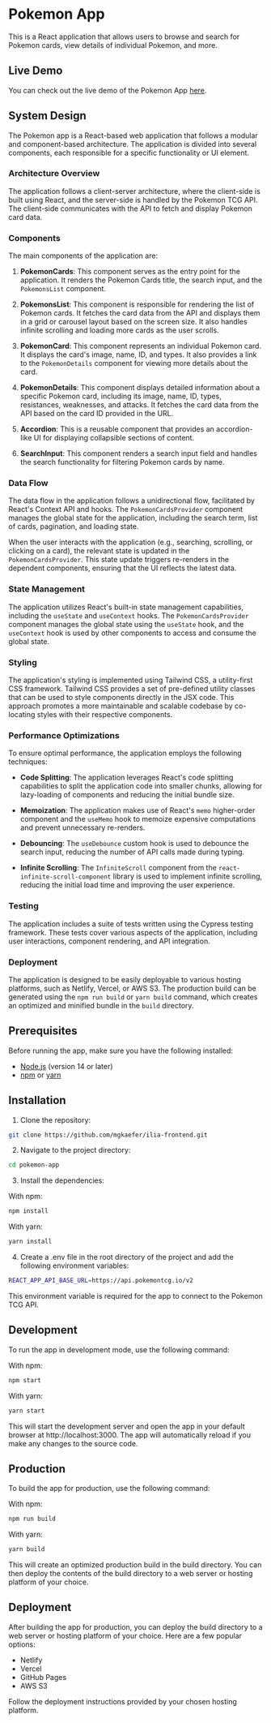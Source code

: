 # Pokemon App

This is a React application that allows users to browse and search for Pokemon cards, view details of individual Pokemon, and more.

## Live Demo

You can check out the live demo of the Pokemon App [here](https://ilia-frontend.vercel.app/).

## System Design

The Pokemon app is a React-based web application that follows a modular and component-based architecture. The application is divided into several components, each responsible for a specific functionality or UI element.

### Architecture Overview

The application follows a client-server architecture, where the client-side is built using React, and the server-side is handled by the Pokemon TCG API. The client-side communicates with the API to fetch and display Pokemon card data.

### Components

The main components of the application are:

1. **PokemonCards**: This component serves as the entry point for the application. It renders the Pokemon Cards title, the search input, and the `PokemonsList` component.

2. **PokemonsList**: This component is responsible for rendering the list of Pokemon cards. It fetches the card data from the API and displays them in a grid or carousel layout based on the screen size. It also handles infinite scrolling and loading more cards as the user scrolls.

3. **PokemonCard**: This component represents an individual Pokemon card. It displays the card's image, name, ID, and types. It also provides a link to the `PokemonDetails` component for viewing more details about the card.

4. **PokemonDetails**: This component displays detailed information about a specific Pokemon card, including its image, name, ID, types, resistances, weaknesses, and attacks. It fetches the card data from the API based on the card ID provided in the URL.

5. **Accordion**: This is a reusable component that provides an accordion-like UI for displaying collapsible sections of content.

6. **SearchInput**: This component renders a search input field and handles the search functionality for filtering Pokemon cards by name.

### Data Flow

The data flow in the application follows a unidirectional flow, facilitated by React's Context API and hooks. The `PokemonCardsProvider` component manages the global state for the application, including the search term, list of cards, pagination, and loading state.

When the user interacts with the application (e.g., searching, scrolling, or clicking on a card), the relevant state is updated in the `PokemonCardsProvider`. This state update triggers re-renders in the dependent components, ensuring that the UI reflects the latest data.


### State Management

The application utilizes React's built-in state management capabilities, including the `useState` and `useContext` hooks. The `PokemonCardsProvider` component manages the global state using the `useState` hook, and the `useContext` hook is used by other components to access and consume the global state.

### Styling

The application's styling is implemented using Tailwind CSS, a utility-first CSS framework. Tailwind CSS provides a set of pre-defined utility classes that can be used to style components directly in the JSX code. This approach promotes a more maintainable and scalable codebase by co-locating styles with their respective components.

### Performance Optimizations

To ensure optimal performance, the application employs the following techniques:

- **Code Splitting**: The application leverages React's code splitting capabilities to split the application code into smaller chunks, allowing for lazy-loading of components and reducing the initial bundle size.

- **Memoization**: The application makes use of React's `memo` higher-order component and the `useMemo` hook to memoize expensive computations and prevent unnecessary re-renders.

- **Debouncing**: The `useDebounce` custom hook is used to debounce the search input, reducing the number of API calls made during typing.

- **Infinite Scrolling**: The `InfiniteScroll` component from the `react-infinite-scroll-component` library is used to implement infinite scrolling, reducing the initial load time and improving the user experience.

### Testing

The application includes a suite of tests written using the Cypress testing framework. These tests cover various aspects of the application, including user interactions, component rendering, and API integration.

### Deployment

The application is designed to be easily deployable to various hosting platforms, such as Netlify, Vercel, or AWS S3. The production build can be generated using the `npm run build` or `yarn build` command, which creates an optimized and minified bundle in the `build` directory.

## Prerequisites

Before running the app, make sure you have the following installed:

- [Node.js](https://nodejs.org/en/) (version 14 or later)
- [npm](https://www.npmjs.com/) or [yarn](https://yarnpkg.com/)

## Installation

1. Clone the repository:

```bash
git clone https://github.com/mgkaefer/ilia-frontend.git
```

2. Navigate to the project directory:

```bash
cd pokemon-app
```

3. Install the dependencies:

With npm:

```bash
npm install
```

With yarn:

```bash
yarn install
```

4. Create a .env file in the root directory of the project and add the following environment variables:

```bash
REACT_APP_API_BASE_URL=https://api.pokemontcg.io/v2
```

This environment variable is required for the app to connect to the Pokemon TCG API.

## Development

To run the app in development mode, use the following command:

With npm:

```bash
npm start
```

With yarn:

```bash
yarn start
```

This will start the development server and open the app in your default browser at http://localhost:3000. The app will automatically reload if you make any changes to the source code.

## Production

To build the app for production, use the following command:

With npm:

```bash
npm run build
```

With yarn:

```bash
yarn build
```

This will create an optimized production build in the build directory. You can then deploy the contents of the build directory to a web server or hosting platform of your choice.

## Deployment

After building the app for production, you can deploy the build directory to a web server or hosting platform of your choice. Here are a few popular options:

- Netlify
- Vercel
- GitHub Pages
- AWS S3

Follow the deployment instructions provided by your chosen hosting platform.

